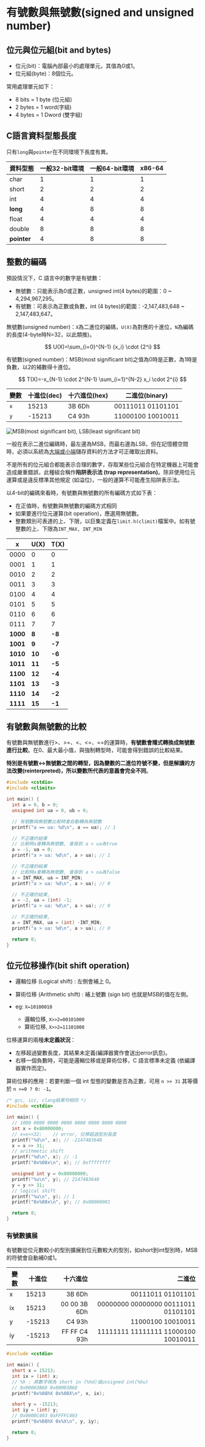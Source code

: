 # 有號數與無號數(signed and unsigned number)

## 位元與位元組(bit and bytes)

* 位元(bit)：電腦內部最小的處理單元，其值為0或1。
* 位元組(byte)：8個位元。

常用處理單元如下：

* 8 bits = 1 byte (位元組)
* 2 bytes = 1 word(字組)
* 4 bytes = 1 Dword (雙字組)

## C語言資料型態長度

只有`long`與`pointer`在不同環境下長度有異。

| 資料型態        | 一般32-bit環境 | 一般64-bit環境 | x86-64 |
| ----------- | ---------- | ---------- | ------ |
| char        | 1          | 1          | 1      |
| short       | 2          | 2          | 2      |
| int         | 4          | 4          | 4      |
| **long**    | 4          | 8          | 8      |
| float       | 4          | 4          | 4      |
| double      | 8          | 8          | 8      |
| **pointer** | 4          | 8          | 8      |

## 整數的編碼

預設情況下，C 語言中的數字是有號數：

* 無號數：只能表示為0或正數，unsigned int(4 bytes)的範圍：0 \~ 4,294,967,295。
* 有號數：可表示為正數或負數，int (4 bytes)的範圍：-2,147,483,648 \~ 2,147,483,647。

無號數(unsigned number)：`X`為二進位的編碼，`U(X)`為對應的十進位，`N`為編碼的長度(4-byte時N=32，以此類推)。

$$
U(X)=\sum_{i=0}^{N-1} {x_i} \cdot {2^i}
$$

有號數(signed number)：MSB(most significant bit)之值為0時是正數，為1時是負數，以2的補數得十進位。

$$
T(X)=-x_{N-1} \cdot 2^{N-1} \sum_{i=1}^{N-2} x_i \cdot 2^{i}
$$

| 變數  | 十進位(dec) | 十六進位(hex) | 二進位(binary)       |
| --- | -------- | --------- | ----------------- |
| `x` | 15213    | 3B 6Dh    | 00111011 01101101 |
| `y` | -15213   | C4 93h    | 11000100 10010011 |

![MSB(most significant bit), LSB(least significant bit)](../.gitbook/assets/msb\_lsb.png)

一般在表示二進位編碼時，最左邊為MSB，而最右邊為LSB，但在記憶體空間時，必須以系統為[大端或小端](../x86assembly/big-endian-and-little-endian.md)儲存資料的方法才可正確取出資料。

不是所有的位元組合都能表示合理的數字，存取某些位元組合在特定機器上可能會造成嚴重錯誤，此種組合稱作**陷阱表示法 (trap representation)**。除非使用位元運算或是違反標準其他規定 (如溢位)，一般的運算不可能產生陷阱表示法。

以4-bit的編碼來看時，有號數與無號數的所有編碼方式如下表：

* 在正值時，有號數與無號數的編碼方式相同
* 如果要進行位元運算(bit operation)，應選用無號數。
* 整數類別可表達的上、下限，以巨集定義在`limit.h(climit)`檔案中。如有號整數的上、下限為`INT_MAX, INT_MIN`



| x        | U(X)   | T(X)   |
| -------- | ------ | ------ |
| 0000     | 0      | 0      |
| 0001     | 1      | 1      |
| 0010     | 2      | 2      |
| 0011     | 3      | 3      |
| 0100     | 4      | 4      |
| 0101     | 5      | 5      |
| 0110     | 6      | 6      |
| 0111     | 7      | 7      |
| **1000** | **8**  | **-8** |
| **1001** | **9**  | **-7** |
| **1010** | **10** | **-6** |
| **1011** | **11** | **-5** |
| **1100** | **12** | **-4** |
| **1101** | **13** | **-3** |
| **1110** | **14** | **-2** |
| **1111** | **15** | **-1** |

## 有號數與無號數的比較

有號數與無號數進行>、>=、<、<=、==的運算時，**有號數會隱式轉換成無號數進行比較**。在0、最大最小值，與強制轉型時，可能會得到錯誤的比較結果。

**特別是有號數<->無號數之間的轉型，因為變數的二進位符號不變，但是解讀的方法改變(reinterpreted)，所以變數所代表的意義會完全不同**。

```c
#include <cstdio>
#include <climits>

int main() {
  int a = 0, b = 0;
  unsigned int ua = 0, ub = 0;

  // 有號數與無號數比較時會自動轉為無號數
  printf("a == ua: %d\n", a == ua); // 1

  // 不正確的結果
  // 比較時a會轉為無號數, 會昋到 a > ua為true
  a = -1, ua = 0;
  printf("a > ua: %d\n", a > ua); // 1

  // 不正確的結果
  // 比較時a會轉為無號數, 會昋到 a > ua為false
  a = INT_MAX, ua = INT_MIN;
  printf("a > ua: %d\n", a > ua); // 0

  // 不正確的結果,
  a = -2, ua = (int) -1;
  printf("a > ua: %d\n", a > ua); // 0

  // 不正確的結果,
  a = INT_MAX, ua = (int) -INT_MIN;
  printf("a > ua: %d\n", a > ua); // 0

  return 0;
}
```

## 位元位移操作(bit shift operation)

* 邏輯位移 (Logical shift) : 左側會補上 0。
* 算術位移 (Arithmetic shift) : 補上號數 (sign bit) 也就是MSB的值在左側。
*   eg: `X=10100010`

    * 邏輯位移, `X>>2=00101000`
    * 算術位移, `X>>2=11101000`&#x20;



位移運算的兩種**未定義狀況**：

* 左移超過變數長度，其結果未定義(編譯器實作會送出error訊息)。
* 右移一個負數時，可能是邏輯位移或是算術位移，C 語言標準未定義 (依編譯器實作而定)。

算術位移的應用：若要判斷一個 int 型態的變數是否為正數，可用 `n >> 31` 其等價於 `n >=0 ? 0: -1`。



```c
/* gcc, icc, clang結果均相同 */
#include <cstdio>

int main() {
  // 1000 0000 0000 0000 0000 0000 0000 0000
  int x = 0x80000000;
  // x=x<<32;    // error, 位移超過型別長度
  printf("%d\n", x); // -2147483648
  x = x >> 31;
  // arithmetic shift    
  printf("%d\n", x); // -1
  printf("0x%08x\n", x); // 0xffffffff

  unsigned int y = 0x80000000;
  printf("%u\n", y); // 2147483648
  y = y >> 31;
  // logical shift
  printf("%u\n", y); // 1
  printf("0x%08x\n", y); // 0x00000001

  return 0;
}
```

### 有號數擴展

有號數從位元數較小的型別擴展到位元數較大的型別，如short到int型別時，MSB的符號會自動補0或1。

| 變數 | 十進位    |         十六進位 |                                 二進位 |
| -- | ------ | -----------: | ----------------------------------: |
| x  | 15213  |       3B 6Dh |                   00111011 01101101 |
| ix | 15213  | 00 00 3B 6Dh | 00000000 00000000 00111011 01101101 |
| y  | -15213 |       C4 93h |                   11000100 10010011 |
| iy | -15213 | FF FF C4 93h | 11111111 11111111 11000100 10010011 |

```c
#include <cstdio>

int main() {
  short x = 15213;
  int ix = (int) x;
  // %h : 將數字視為 short in (%hd)或unsigned int(%hu)
  // 0x00003B6D 0x00003B6D
  printf("0x%08hX 0x%08X\n", x, ix);

  short y = -15213;
  int iy = (int) y;
  // 0x0000C493 0xFFFFC493
  printf("0x%08hX 0x%X\n", y, iy);

  return 0;
}
```
